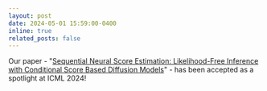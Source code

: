 ```yaml
---
layout: post
date: 2024-05-01 15:59:00-0400
inline: true
related_posts: false
---
```


Our paper - "[Sequential Neural Score Estimation: Likelihood-Free Inference with Conditional Score Based Diffusion Models](https://arxiv.org/abs/2210.04872)" - has been accepted as a spotlight at ICML 2024!
